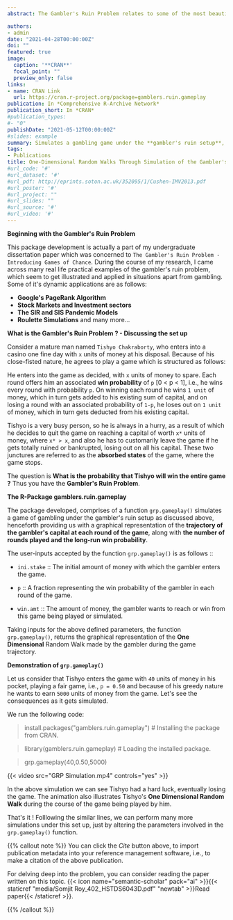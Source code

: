 ```yaml
---
abstract: The Gambler's Ruin Problem relates to some of the most beautiful applications in the field of Statistics namely, **Stochastic Processes**, **Random Walks** and **Markov Chains**. The R-Package `gamblers.ruin.gameplay` has been developed for the live visualizations of these concepts through graphical illustrations.

authors:
- admin
date: "2021-04-28T00:00:00Z"
doi: ""
featured: true
image:
  caption: '**CRAN**'
  focal_point: ""
  preview_only: false
links:
- name: CRAN Link
  url: https://cran.r-project.org/package=gamblers.ruin.gameplay
publication: In *Comprehensive R-Archive Network*
publication_short: In *CRAN*
#publication_types:
#- "0"
publishDate: "2021-05-12T00:00:00Z"
#slides: example
summary: Simulates a gambling game under the **gambler's ruin setup**, after asking for the `money you have` and the `money you want to win`, along with your `win probability` in each round of the game.
tags:
- Publications
title: One-Dimensional Random Walks Through Simulation of the Gambler's Ruin Problem using gamblers.ruin.gameplay
#url_code: '#'
#url_dataset: '#'
#url_pdf: http://eprints.soton.ac.uk/352095/1/Cushen-IMV2013.pdf
#url_poster: '#'
#url_project: ""
#url_slides: ""
#url_source: '#'
#url_video: '#'
---
```


**Beginning with the Gambler's Ruin Problem**

This package development is actually a part of my undergraduate dissertation paper which was concerned to `The Gambler's Ruin Problem - Introducing Games of Chance`. During the course of my research, I came across many real life practical examples of the gambler's ruin problem, which seem to get illustrated and applied in situations apart from gambling. Some of it's dynamic applications are as follows:

* **Google's PageRank Algorithm**
* **Stock Markets and Investment sectors**
* **The SIR and SIS Pandemic Models**
* **Roulette Simulations** and many more...

**What is the Gambler's Ruin Problem ? - Discussing the set up**

Consider a mature man named `Tishyo Chakraborty`, who enters into a casino one fine day with `x` units of money at his disposal. Because of his close-fisted nature, he agrees to play a game which is structured as follows:

He enters into the game as decided, with `x` units of money to spare. Each round offers him an associated **win probability** of `p` [0 < p < 1], i.e., he wins every round with probability `p`. On winning each round he wins `1 unit` of money, which in turn gets added to his existing sum of capital, and on losing a round with an associated probability of `1-p`, he loses out on `1 unit` of money, which in turn gets deducted from his existing capital.

Tishyo is a very busy person, so he is always in a hurry, as a result of which he decides to quit the game on reaching a capital of worth `x*` units of money, where `x* > x`, and also he has to customarily leave the game if he gets totally ruined or bankrupted, losing out on all his capital. These two junctures are referred to as the **absorbed states** of the game, where the game stops.

The question is **What is the probability that Tishyo will win the entire game ?** Thus you have the **Gambler's Ruin Problem**.


**The R-Package gamblers.ruin.gameplay**

The package developed, comprises of a function `grp.gameplay()` simulates a game of gambling under the gambler's ruin setup as discussed above, henceforth providing us with a graphical representation of the **trajectory of the gambler's capital at each round of the game**, along with **the number of rounds played and the long-run win probability**.

The user-inputs accepted by the function `grp.gameplay()` is as follows ::

* `ini.stake` :: The initial amount of money with which the gambler enters the game.

* `p` :: A fraction representing the win probability of the gambler in each round of the game.

* `win.amt` :: The amount of money, the gambler wants to reach or win from this game being played or simulated.

Taking inputs for the above defined parameters, the function `grp.gameplay()`, returns the graphical representation of the **One Dimensional** Random Walk made by the gambler during the game trajectory.

**Demonstration of `grp.gameplay()`**

Let us consider that Tishyo enters the game with `40` units of money in his pocket, playing a fair game, i.e., `p = 0.50` and because of his greedy nature he wants to earn `5000` units of money from the game. Let's see the consequences as it gets simulated.

We run the following code:

> install.packages("gamblers.ruin.gameplay") # Installing the package from CRAN.

> library(gamblers.ruin.gameplay) # Loading the installed package.

> grp.gameplay(40,0.50,5000)

{{< video src="GRP Simulation.mp4" controls="yes" >}}

In the above simulation we can see Tishyo had a hard luck, eventually losing the game. The animation also illustrates Tishyo's **One Dimensional Random Walk** during the course of the game being played by him.

That's it ! Folllowing the similar lines, we can perform many more simulations under this set up, just by altering the parameters involved in the `grp.gameplay()` function. 

{{% callout note %}}
You can click the *Cite* button above, to import publication metadata into your reference management software, i.e., to make a citation of the above publication.

For delving deep into the problem, you can consider reading the paper written on this topic. {{< icon name="semantic-scholar" pack="ai" >}}{{< staticref "media/Somjit Roy_402_HSTDS6043D.pdf" "newtab" >}}Read paper{{< /staticref >}}.

{{% /callout %}}

